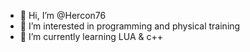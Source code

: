 - 👋 Hi, I’m @Hercon76
- 👀 I’m interested in programming and physical training
- 🌱 I’m currently learning LUA & c++

<!---
Hercon76/Hercon76 is a ✨ special ✨ repository because its `README.md` (this file) appears on your GitHub profile.
You can click the Preview link to take a look at your changes.
--->
